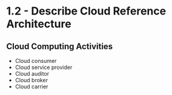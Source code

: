 # 1.2 - Describe Cloud Reference Architecture

## Cloud Computing Activities

- Cloud consumer
- Cloud service provider
- Cloud auditor
- Cloud broker
- Cloud carrier

## 
